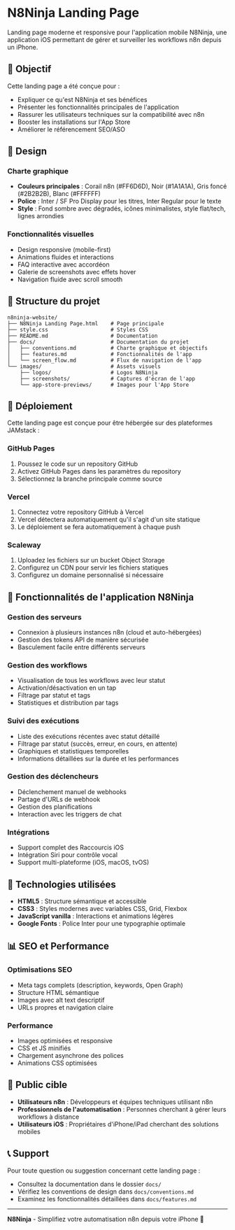 # N8Ninja Landing Page

Landing page moderne et responsive pour l'application mobile N8Ninja, une application iOS permettant de gérer et surveiller les workflows n8n depuis un iPhone.

## 🎯 Objectif

Cette landing page a été conçue pour :
- Expliquer ce qu'est N8Ninja et ses bénéfices
- Présenter les fonctionnalités principales de l'application
- Rassurer les utilisateurs techniques sur la compatibilité avec n8n
- Booster les installations sur l'App Store
- Améliorer le référencement SEO/ASO

## 🎨 Design

### Charte graphique
- **Couleurs principales** : Corail n8n (#FF6D6D), Noir (#1A1A1A), Gris foncé (#2B2B2B), Blanc (#FFFFFF)
- **Police** : Inter / SF Pro Display pour les titres, Inter Regular pour le texte
- **Style** : Fond sombre avec dégradés, icônes minimalistes, style flat/tech, lignes arrondies

### Fonctionnalités visuelles
- Design responsive (mobile-first)
- Animations fluides et interactions
- FAQ interactive avec accordéon
- Galerie de screenshots avec effets hover
- Navigation fluide avec scroll smooth

## 📁 Structure du projet

```
n8ninja-website/
├── N8Ninja Landing Page.html    # Page principale
├── style.css                    # Styles CSS
├── README.md                    # Documentation
├── docs/                        # Documentation du projet
│   ├── conventions.md           # Charte graphique et objectifs
│   ├── features.md              # Fonctionnalités de l'app
│   └── screen_flow.md           # Flux de navigation de l'app
└── images/                      # Assets visuels
    ├── logos/                   # Logos N8Ninja
    ├── screenshots/             # Captures d'écran de l'app
    └── app-store-previews/      # Images pour l'App Store
```

## 🚀 Déploiement

Cette landing page est conçue pour être hébergée sur des plateformes JAMstack :

### GitHub Pages
1. Poussez le code sur un repository GitHub
2. Activez GitHub Pages dans les paramètres du repository
3. Sélectionnez la branche principale comme source

### Vercel
1. Connectez votre repository GitHub à Vercel
2. Vercel détectera automatiquement qu'il s'agit d'un site statique
3. Le déploiement se fera automatiquement à chaque push

### Scaleway
1. Uploadez les fichiers sur un bucket Object Storage
2. Configurez un CDN pour servir les fichiers statiques
3. Configurez un domaine personnalisé si nécessaire

## 📱 Fonctionnalités de l'application N8Ninja

### Gestion des serveurs
- Connexion à plusieurs instances n8n (cloud et auto-hébergées)
- Gestion des tokens API de manière sécurisée
- Basculement facile entre différents serveurs

### Gestion des workflows
- Visualisation de tous les workflows avec leur statut
- Activation/désactivation en un tap
- Filtrage par statut et tags
- Statistiques et distribution par tags

### Suivi des exécutions
- Liste des exécutions récentes avec statut détaillé
- Filtrage par statut (succès, erreur, en cours, en attente)
- Graphiques et statistiques temporelles
- Informations détaillées sur la durée et les performances

### Gestion des déclencheurs
- Déclenchement manuel de webhooks
- Partage d'URLs de webhook
- Gestion des planifications
- Interaction avec les triggers de chat

### Intégrations
- Support complet des Raccourcis iOS
- Intégration Siri pour contrôle vocal
- Support multi-plateforme (iOS, macOS, tvOS)

## 🔧 Technologies utilisées

- **HTML5** : Structure sémantique et accessible
- **CSS3** : Styles modernes avec variables CSS, Grid, Flexbox
- **JavaScript vanilla** : Interactions et animations légères
- **Google Fonts** : Police Inter pour une typographie optimale

## 📊 SEO et Performance

### Optimisations SEO
- Meta tags complets (description, keywords, Open Graph)
- Structure HTML sémantique
- Images avec alt text descriptif
- URLs propres et navigation claire

### Performance
- Images optimisées et responsive
- CSS et JS minifiés
- Chargement asynchrone des polices
- Animations CSS optimisées

## 🎯 Public cible

- **Utilisateurs n8n** : Développeurs et équipes techniques utilisant n8n
- **Professionnels de l'automatisation** : Personnes cherchant à gérer leurs workflows à distance
- **Utilisateurs iOS** : Propriétaires d'iPhone/iPad cherchant des solutions mobiles

## 📞 Support

Pour toute question ou suggestion concernant cette landing page :
- Consultez la documentation dans le dossier `docs/`
- Vérifiez les conventions de design dans `docs/conventions.md`
- Examinez les fonctionnalités détaillées dans `docs/features.md`

---

**N8Ninja** - Simplifiez votre automatisation n8n depuis votre iPhone 📱 